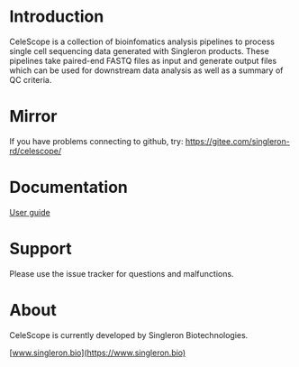 # Introduction
CeleScope is a collection of bioinfomatics analysis pipelines to process single cell sequencing data generated with Singleron products. These pipelines take paired-end FASTQ files as input and generate output files which can be used for downstream data analysis as well as a summary of QC criteria.

# Mirror
If you have problems connecting to github, try:
https://gitee.com/singleron-rd/celescope/

# Documentation
[User guide](./doc/user_guide.md)

# Support
Please use the issue tracker for questions and malfunctions.

# About
CeleScope is currently developed by Singleron Biotechnologies.

[www.singleron.bio](https://www.singleron.bio)





